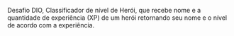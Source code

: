 Desafio DIO, Classificador de nível de Herói, que recebe nome e a quantidade de experiência (XP) de um herói retornando seu nome e o nível de acordo com a experiência.

